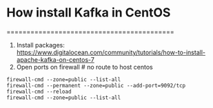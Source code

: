 # How install Kafka in CentOS
==========================================
1. Install packages: https://www.digitalocean.com/community/tutorials/how-to-install-apache-kafka-on-centos-7
2. Open ports on firewall  # no route to host centos
```
firewall-cmd --zone=public --list-all
firewall-cmd --permanent --zone=public --add-port=9092/tcp
firewall-cmd --reload
firewall-cmd --zone=public --list-all
```
